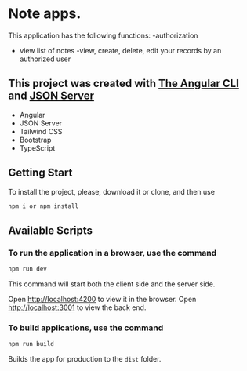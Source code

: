 # Note apps.
This application has the following functions:
-authorization
- view list of notes
-view, create, delete, edit your records by an authorized user

## This project was created with [The Angular CLI](https://angular.io/guide/setup-local) and [JSON Server](https://github.com/typicode/json-server)

* Angular
* JSON Server  
* Tailwind CSS
* Bootstrap
* TypeScript

## Getting Start
To install the project, please, download it or clone, and then use

```sh
npm i or npm install
```
## Available Scripts

### To run the application in a browser, use the command

```sh
npm run dev
```
This command will start both the client side and the server side.<br/>

Open [http://localhost:4200](http://localhost:4200) to view it in
the browser.
Open [http://localhost:3001](http://localhost:3001) to view the back end.


### To build applications, use the command

```sh
npm run build
```

Builds the app for production to the `dist` folder.<br />
